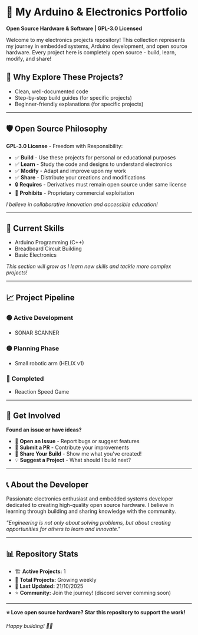 # 🎯 My Arduino & Electronics Portfolio

**Open Source Hardware & Software | GPL-3.0 Licensed**

Welcome to my electronics projects repository! This collection represents my journey in embedded systems, Arduino development, and open source hardware. Every project here is completely open source - build, learn, modify, and share!

## 🎯 Why Explore These Projects?

- Clean, well-documented code
- Step-by-step build guides (for specific projects)
- Beginner-friendly explanations (for specific projects)
  
---

## 🛡️ Open Source Philosophy

**GPL-3.0 License** - Freedom with Responsibility:
- ✅ **Build** - Use these projects for personal or educational purposes
- ✅ **Learn** - Study the code and designs to understand electronics
- ✅ **Modify** - Adapt and improve upon my work
- ✅ **Share** - Distribute your creations and modifications
- 🔒 **Requires** - Derivatives must remain open source under same license
- 🚫 **Prohibits** - Proprietary commercial exploitation

*I believe in collaborative innovation and accessible education!*

---

## 🌱 Current Skills
- Arduino Programming (C++)
- Breadboard Circuit Building
- Basic Electronics

*This section will grow as I learn new skills and tackle more complex projects!*

---

## 📈 Project Pipeline

### 🟢 **Active Development**
- SONAR SCANNER

### 🟡 **Planning Phase**
- Small robotic arm (HELIX v1)

### 🔵 **Completed**
- Reaction Speed Game

---

## 🤝 Get Involved

**Found an issue or have ideas?**
- 📝 **Open an Issue** - Report bugs or suggest features
- 🔄 **Submit a PR** - Contribute your improvements
- 📸 **Share Your Build** - Show me what you've created!
- 💡 **Suggest a Project** - What should I build next?

---

## 📞 About the Developer

Passionate electronics enthusiast and embedded systems developer dedicated to creating high-quality open source hardware. I believe in learning through building and sharing knowledge with the community.

*"Engineering is not only about solving problems, but about creating opportunities for others to learn and innovate."*

---

## 📊 Repository Stats

- 🏗️ **Active Projects:** 1
- 📁 **Total Projects:** Growing weekly
- 🔄 **Last Updated:** 21/10/2025
- ⭐ **Community:** Join the journey! (discord server comming soon)

---

**⭐ Love open source hardware? Star this repository to support the work!**

*Happy building! 🔧✨*
